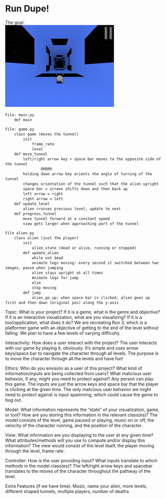 # Run Dupe!
The goal: \
![image dsc](run3screen.jpeg)
```
File: main.py
	def main
```
```
File: game.py
	class game (moves the tunnel)
		init
			frame_rate
			level 
	def move_tunnel
		left/right arrow key + space bar moves to the opposite side of the tunnel
				ORRRR
		holding down arrow key orients the angle of turning of the tunnel
		changes orientation of the tunnel such that the alien upright
		space bar = screen shifts down and then back up
		left arrow = right
		right arrow = left
	def update_level
		alien crosses previous level, update to next
	def progress_tunnel
		move tunnel forward at a constant speed
		view gets larger when approaching part of the tunnel
```
```
File alien.py
	class alien (just the player)
		init
			alien_state (dead or alive, running or stopped)
		def update_alien
			while not dead
			animate legs moving: every second it switched between two images, pause when jumping
			alien stays upright at all times
			Animate legs for jump
			else
			stop moving
		def jump
			alien_go_up: when space bar is clicked, alien goes up first and then down (original pos) along the y-axis
```

Topic: What is your project? If it is a game, what is the genre and objective? If it is an interactive visualization, what are you visualizing? If it is a tool/application, what does it do?
We are recreating Run 3, which is a platformer game with an objective of getting to the end of the level without falling. We plan to have a few levels of varying difficulty.

Interactivity: How does a user interact with the project?
The user interacts with our game by playing it, obviously. It’s simple and uses arrow keys/space bar to navigate the character through all levels. The purpose is to move the character through all the levels and have fun!

Ethics: Who do you envision as a user of this project? What kind of information/inputs are being collected from users? What malicious user behavior, if any, might you need to protect against?
Any person can play this game. The inputs are just the arrow keys and space bar that the player is clicking at the given time. The only malicious user behavior we might need to protect against is input spamming, which could cause the game to bug out.

Model: What information represents the “state” of your visualization, game, or tool? How are you storing this information in the relevant class(es)?
The model consists of the level, game paused or playing, music on or off, the velocity of the character running, and the position of the character.


View: What information are you displaying to the user at any given time? What attributes/methods will you use to compute and/or display this information?
The view would consist of the level itself, the player moving through the level, frame rate.

Controller: How is the user providing input? What inputs translate to which methods in the model class(es)?
The left/right arrow keys and spacebar translates to the moves of the character throughout the pathway of the level. 

Extra Features (if we have time):
Music, name your alien, more levels, different shaped tunnels, multiple players, number of deaths
